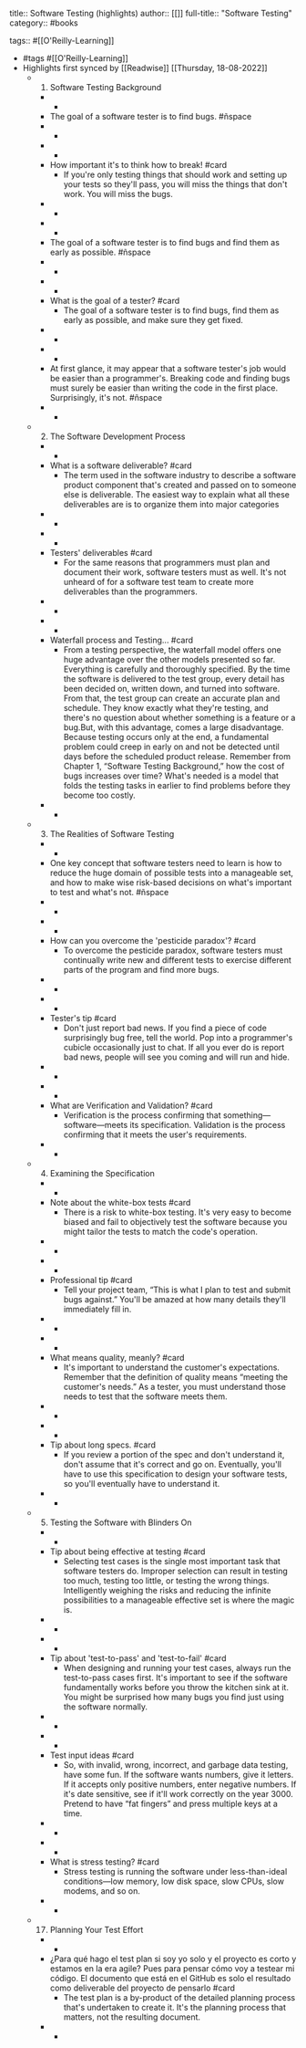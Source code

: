 title:: Software Testing (highlights)
author:: [[]]
full-title:: "Software Testing"
category:: #books

tags:: #[[O'Reilly-Learning]]

- #tags #[[O'Reilly-Learning]]
- Highlights first synced by [[Readwise]] [[Thursday, 18-08-2022]]
	- 1. Software Testing Background
		- -
		- The goal of a software tester is to find bugs. #ñspace
		- -
		- -
		- How important it's to think how to break! #card
			- If you're only testing things that should work and setting up your tests so they'll pass, you will miss the things that don't work. You will miss the bugs.
		- -
		- -
		- The goal of a software tester is to find bugs and find them as early as possible. #ñspace
		- -
		- -
		- What is the goal of a tester? #card
			- The goal of a software tester is to find bugs, find them as early as possible, and make sure they get fixed.
		- -
		- -
		- At first glance, it may appear that a software tester's job would be easier than a programmer's. Breaking code and finding bugs must surely be easier than writing the code in the first place. Surprisingly, it's not. #ñspace
		- -
	- 2. The Software Development Process
		- -
		- What is a software deliverable? #card
			- The term used in the software industry to describe a software product component that's created and passed on to someone else is deliverable. The easiest way to explain what all these deliverables are is to organize them into major categories
		- -
		- -
		- Testers' deliverables #card
			- For the same reasons that programmers must plan and document their work, software testers must as well. It's not unheard of for a software test team to create more deliverables than the programmers.
		- -
		- -
		- Waterfall process and Testing... #card
			- From a testing perspective, the waterfall model offers one huge advantage over the other models presented so far. Everything is carefully and thoroughly specified. By the time the software is delivered to the test group, every detail has been decided on, written down, and turned into software. From that, the test group can create an accurate plan and schedule. They know exactly what they're testing, and there's no question about whether something is a feature or a bug.But, with this advantage, comes a large disadvantage. Because testing occurs only at the end, a fundamental problem could creep in early on and not be detected until days before the scheduled product release. Remember from Chapter 1, “Software Testing Background,” how the cost of bugs increases over time? What's needed is a model that folds the testing tasks in earlier to find problems before they become too costly.
		- -
	- 3. The Realities of Software Testing
		- -
		- One key concept that software testers need to learn is how to reduce the huge domain of possible tests into a manageable set, and how to make wise risk-based decisions on what's important to test and what's not. #ñspace
		- -
		- -
		- How can you overcome the 'pesticide paradox'? #card
			- To overcome the pesticide paradox, software testers must continually write new and different tests to exercise different parts of the program and find more bugs.
		- -
		- -
		- Tester's tip #card
			- Don't just report bad news. If you find a piece of code surprisingly bug free, tell the world. Pop into a programmer's cubicle occasionally just to chat. If all you ever do is report bad news, people will see you coming and will run and hide.
		- -
		- -
		- What are Verification and Validation? #card
			- Verification is the process confirming that something—software—meets its specification. Validation is the process confirming that it meets the user's requirements.
		- -
	- 4. Examining the Specification
		- -
		- Note about the white-box tests #card
			- There is a risk to white-box testing. It's very easy to become biased and fail to objectively test the software because you might tailor the tests to match the code's operation.
		- -
		- -
		- Professional tip #card
			- Tell your project team, “This is what I plan to test and submit bugs against.” You'll be amazed at how many details they'll immediately fill in.
		- -
		- -
		- What means quality, meanly? #card
			- It's important to understand the customer's expectations. Remember that the definition of quality means “meeting the customer's needs.” As a tester, you must understand those needs to test that the software meets them.
		- -
		- -
		- Tip about long specs. #card
			- If you review a portion of the spec and don't understand it, don't assume that it's correct and go on. Eventually, you'll have to use this specification to design your software tests, so you'll eventually have to understand it.
		- -
	- 5. Testing the Software with Blinders On
		- -
		- Tip about being effective at testing #card
			- Selecting test cases is the single most important task that software testers do. Improper selection can result in testing too much, testing too little, or testing the wrong things. Intelligently weighing the risks and reducing the infinite possibilities to a manageable effective set is where the magic is.
		- -
		- -
		- Tip about 'test-to-pass' and 'test-to-fail' #card
			- When designing and running your test cases, always run the test-to-pass cases first. It's important to see if the software fundamentally works before you throw the kitchen sink at it. You might be surprised how many bugs you find just using the software normally.
		- -
		- -
		- Test input ideas #card
			- So, with invalid, wrong, incorrect, and garbage data testing, have some fun. If the software wants numbers, give it letters. If it accepts only positive numbers, enter negative numbers. If it's date sensitive, see if it'll work correctly on the year 3000. Pretend to have “fat fingers” and press multiple keys at a time.
		- -
		- -
		- What is stress testing? #card
			- Stress testing is running the software under less-than-ideal conditions—low memory, low disk space, slow CPUs, slow modems, and so on.
		- -
	- 17. Planning Your Test Effort
		- -
		- ¿Para qué hago el test plan si soy yo solo y el proyecto es corto y estamos en la era agile?
		  Pues para pensar cómo voy a testear mi código. El documento que está en el GitHub es solo el resultado como deliverable del proyecto de pensarlo #card
			- The test plan is a by-product of the detailed planning process that's undertaken to create it. It's the planning process that matters, not the resulting document.
		- -
